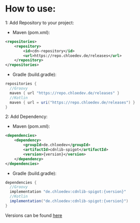 # How to use:


1: Add Repository to your project:

- Maven (pom.xml):
```xml
<repositories>
    <repository>
        <id>cdn-repository</id>
        <url>https://repo.chloedev.de/releases</url>
    </repository>
</repositories>
```
- Gradle (build.gradle):
```gradle
repositories {
  //Groovy
  maven { url "https://repo.chloedev.de/releases" }
  //Kotlin
  maven { url = uri("https://repo.chloedev.de/releases") }
}
```

2: Add Dependency:

- Maven (pom.xml):
```xml
<dependencies>
    <dependency>
        <groupId>de.chloedev</groupId>
        <artifactId>cdnlib-spigot</artifactId>
        <version>{version}</version>
    </dependency>
</dependencies>
```
- Gradle (build.gradle):
```gradle
dependencies {
  //Groovy
  implementation "de.chloedev:cdnlib-spigot:{version}"
  //Kotlin
  implementation("de.chloedev:cdnlib-spigot:{version}")
}
```

Versions can be found [here](https://repo.chloedev.de/#/releases/de/chloedev/cdnlib-spigot/)

